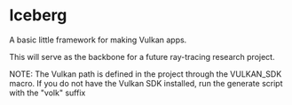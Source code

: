 # Iceberg
A basic little framework for making Vulkan apps.

This will serve as the backbone for a future ray-tracing research project.

NOTE: The Vulkan path is defined in the project through the VULKAN_SDK macro.
If you do not have the Vulkan SDK installed, run the generate script with the "volk" suffix